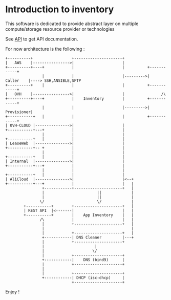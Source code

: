 # Introduction to inventory

This software is dedicated to provide abstract layer on multiple compute/storage resource provider or technologies

See [API](api.md) to get API documentation.

For now architecture is the following :

    +----------+                 +---------------------+
    |   AWS    |---------------->|                     |
    +----------+----+            |                     |          +------------+
                    |            |                     |--------->|  Caller    |----> SSH,ANSIBLE,SFTP
    +----------+    |            |                     |          +------------+      
    |   OVH    |---------------->|                     |                /\
    +----------+----+            |    Inventory        |          +------------+
                    |            |                     |--------->| Provisioner|
    +-----------+   |            |                     |          +------------+
    | OVH-CLOUD |--------------->|                     |
    +-----------+---+            |                     |
                    |            |                     |
    +-----------+   |            |                     |
    | LeaseWeb  |--------------->|                     |
    +-----------+-- +            |                     |
                    |            |                     |
    +-----------+   |            |                     |
    | Internal  |--------------->|                     |
    +-----------+---+            |                     |
                    |            |                     |
    +-----------+   |            |                     |
    | AliCloud  |--------------->|                     |<--+
    +-----------+---+            |                     |   |           
                    +------------+---------------------+   |
                    |                       ||             |
                    |                       ||             |
                   \/                       \/             |
            +-----------+        +---------------------+   |
            | REST API  |<-------|                     |   |
            +-----------+        |    App Inventory    |   |
                   /\            |                     |   |
                    |            +---------------------+   |
                    |                                      |
                    |            +---------------------+   |
                    +------------| DNS Cleaner         |---+
                    |            +---------------------+
                    |                      |
                    |                     \/
                    |            +---------------------+
                    +------------|    DNS (bind9)      |
                    |            +---------------------+
                    |
                    |            +---------------------+
                    +------------| DHCP (isc-dhcp)     |
                                 +---------------------+

Enjoy !

